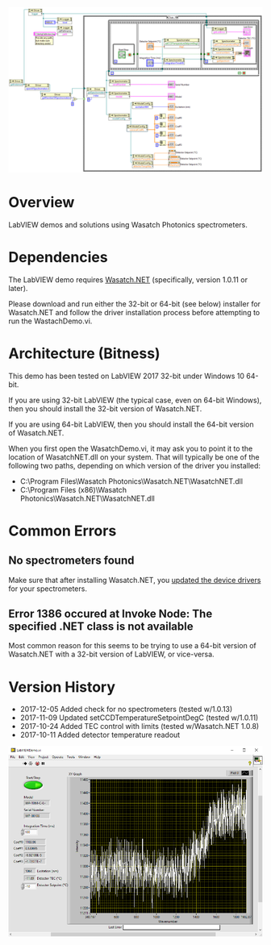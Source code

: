 ![Diagram View](https://github.com/WasatchPhotonics/Wasatch.LV/raw/master/screenshots/diagram.png)

# Overview

LabVIEW demos and solutions using Wasatch Photonics spectrometers.

# Dependencies

The LabVIEW demo requires [Wasatch.NET](https://github.com/WasatchPhotonics/Wasatch.NET/) 
(specifically, version 1.0.11 or later).

Please download and run either the 32-bit or 64-bit (see below) installer for Wasatch.NET
and follow the driver installation process before attempting to run the WastachDemo.vi.

# Architecture (Bitness)

This demo has been tested on LabVIEW 2017 32-bit under Windows 10 64-bit.  

If you are using 32-bit LabVIEW (the typical case, even on 64-bit Windows),
then you should install the 32-bit version of Wasatch.NET.

If you are using 64-bit LabVIEW, then you should install the 64-bit version of Wasatch.NET.

When you first open the WasatchDemo.vi, it may ask you to point it to the location of
WasatchNET.dll on your system.  That will typically be one of the following two paths,
depending on which version of the driver you installed:

- C:\\Program Files\\Wasatch Photonics\\Wasatch.NET\\WasatchNET.dll
- C:\\Program Files (x86)\\Wasatch Photonics\\Wasatch.NET\\WasatchNET.dll

# Common Errors

## No spectrometers found

Make sure that after installing Wasatch.NET, you 
[updated the device drivers](https://github.com/WasatchPhotonics/Wasatch.NET#post-install-step-1-libusb-drivers)
for your spectrometers.

## Error 1386 occured at Invoke Node: The specified .NET class is not available

Most common reason for this seems to be trying to use a 64-bit version of 
Wasatch.NET with a 32-bit version of LabVIEW, or vice-versa.

# Version History

- 2017-12-05 Added check for no spectrometers (tested w/1.0.13)
- 2017-11-09 Updated setCCDTemperatureSetpointDegC (tested w/1.0.11)
- 2017-10-24 Added TEC control with limits (tested w/Wasatch.NET 1.0.8)
- 2017-10-11 Added detector temperature readout

![Panel View](https://github.com/WasatchPhotonics/Wasatch.LV/raw/master/screenshots/panel.png)
